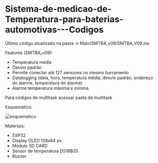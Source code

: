 # Sistema-de-medicao-de-Temperatura-para-baterias-automotivas---Codigos

Último código atualizado na pasta -> Main/SMTBA_v09/SMTBA_V09.ino 

Features (SMTBA_v09):
- Temperatura média
- Desvio padrão
- Permite conectar até 127 sensores no mesmo barramento
- Datalogging (data, hora, temperatura média, desvio padrão, endereço do alarme, temperatura do alarme)
- Alarme temperatura máxima e mínima

Para códigos de multitask acessar pasta de multitask

Esquemático:

![esquematico](https://user-images.githubusercontent.com/95059305/158265887-30988f97-586b-4442-941c-6864c53c9a43.jpg)


Materiais:

- ESP32
- Display OLED 128x64 px
- Módulo SD CARD
- Sensor de temperatura DS18B20
- Buzzer
